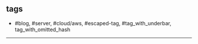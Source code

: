 


## tags

- #blog, #server, #cloud/aws, \#escaped-tag, \#tag_with_underbar, tag_with_omitted_hash

--------

